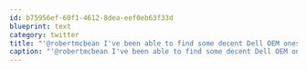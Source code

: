 ```yaml
---
id: b75956ef-60f1-4612-8dea-eef0eb63f33d
blueprint: text
category: twitter
title: "'@robertmcbean I've been able to find some decent Dell OEM ones on EBay.  But is hit and miss and hard to verify OEM fromthe listing"
caption: "'@robertmcbean I've been able to find some decent Dell OEM ones on EBay.  But is hit and miss and hard to verify OEM fromthe listing"
---
```

